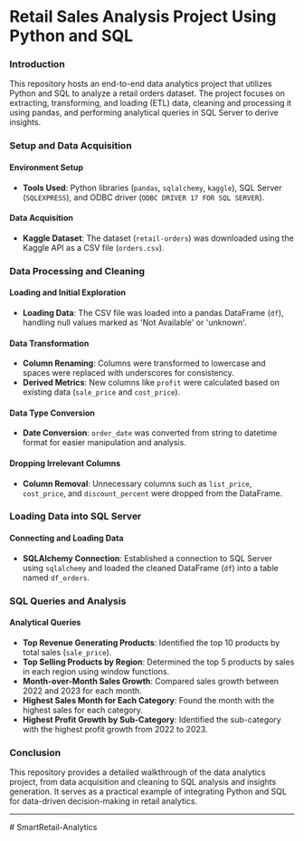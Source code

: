 # Retail Sales Analysis Project Using Python and SQL
### Introduction

This repository hosts an end-to-end data analytics project that utilizes Python and SQL to analyze a retail orders dataset. The project focuses on extracting, transforming, and loading (ETL) data, cleaning and processing it using pandas, and performing analytical queries in SQL Server to derive insights.

### Setup and Data Acquisition

#### Environment Setup
- **Tools Used**: Python libraries (`pandas`, `sqlalchemy`, `kaggle`), SQL Server (`SQLEXPRESS`), and ODBC driver (`ODBC DRIVER 17 FOR SQL SERVER`).

#### Data Acquisition
- **Kaggle Dataset**: The dataset (`retail-orders`) was downloaded using the Kaggle API as a CSV file (`orders.csv`).

### Data Processing and Cleaning

#### Loading and Initial Exploration
- **Loading Data**: The CSV file was loaded into a pandas DataFrame (`df`), handling null values marked as 'Not Available' or 'unknown'.

#### Data Transformation
- **Column Renaming**: Columns were transformed to lowercase and spaces were replaced with underscores for consistency.
- **Derived Metrics**: New columns like `profit` were calculated based on existing data (`sale_price` and `cost_price`).

#### Data Type Conversion
- **Date Conversion**: `order_date` was converted from string to datetime format for easier manipulation and analysis.

#### Dropping Irrelevant Columns
- **Column Removal**: Unnecessary columns such as `list_price`, `cost_price`, and `discount_percent` were dropped from the DataFrame.

### Loading Data into SQL Server

#### Connecting and Loading Data
- **SQLAlchemy Connection**: Established a connection to SQL Server using `sqlalchemy` and loaded the cleaned DataFrame (`df`) into a table named `df_orders`.

### SQL Queries and Analysis

#### Analytical Queries
- **Top Revenue Generating Products**: Identified the top 10 products by total sales (`sale_price`).
- **Top Selling Products by Region**: Determined the top 5 products by sales in each region using window functions.
- **Month-over-Month Sales Growth**: Compared sales growth between 2022 and 2023 for each month.
- **Highest Sales Month for Each Category**: Found the month with the highest sales for each category.
- **Highest Profit Growth by Sub-Category**: Identified the sub-category with the highest profit growth from 2022 to 2023.

### Conclusion

This repository provides a detailed walkthrough of the data analytics project, from data acquisition and cleaning to SQL analysis and insights generation. It serves as a practical example of integrating Python and SQL for data-driven decision-making in retail analytics.

---
#   S m a r t R e t a i l - A n a l y t i c s  
 